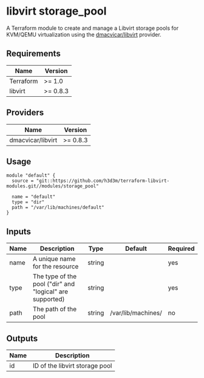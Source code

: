 # libvirt storage_pool

A Terraform module to create and manage a Libvirt storage pools for KVM/QEMU virtualization using the [dmacvicar/libvirt](https://registry.terraform.io/providers/dmacvicar/libvirt/latest) provider.

## Requirements

<table><thead>
  <tr>
    <th>Name</th>
    <th>Version</th>
  </tr></thead>
<tbody>
  <tr>
    <td>Terraform</td>
    <td>>= 1.0</td>
  </tr>
  <tr>
    <td>libvirt</td>
    <td>>= 0.8.3</td>
  </tr>
</tbody>
</table>

## Providers

<table><thead>
  <tr>
    <th>Name</th>
    <th>Version</th>
  </tr></thead>
<tbody>
  <tr>
    <td>dmacvicar/libvirt</td>
    <td>>= 0.8.3</td>
  </tr>
</tbody>
</table>

## Usage

```hcl
module "default" {
  source = "git::https://github.com/h3d3m/terraform-libvirt-modules.git//modules/storage_pool"

  name = "default"
  type = "dir"
  path = "/var/lib/machines/default"
}
```


## Inputs

<table><thead>
  <tr>
    <th>Name</th>
    <th>Description</th>
    <th>Type</th>
    <th>Default</th>
    <th>Required</th>
  </tr></thead>
<tbody>
  <tr>
    <td>name</td>
    <td>A unique name for the resource</td>
    <td>string</td>
    <td></td>
    <td>yes</td>
  </tr>
  <tr>
    <td>type</td>
    <td>The type of the pool ("dir" and "logical" are supported)</td>
    <td>string</td>
    <td></td>
    <td>yes</td>
  </tr>
  <tr>
    <td>path</td>
    <td>The path of the pool</td>
    <td>string</td>
    <td>/var/lib/machines/</td>
    <td>no</td>
  </tr>
</tbody>
</table>

## Outputs

<table><thead>
  <tr>
    <th>Name</th>
    <th>Description</th>
  </tr></thead>
<tbody>
  <tr>
    <td>id</td>
    <td>ID of the libvirt storage pool</td>
  </tr>
</tbody>
</table>
